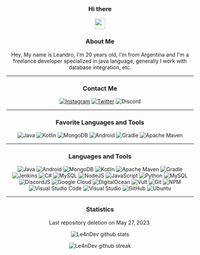 <div align="center">

### Hi there 
<img src="https://github.com/TheDudeThatCode/TheDudeThatCode/blob/master/Assets/Hi.gif" width="28px">

### About Me
Hey, My name is Leandro, I'm 20 years old, I'm from Argentina and I'm a freelance developer specialized in java language, generally I work with database integration, etc.

-------------------

### Contact Me
<a href="https://www.instagram.com/_leann.03/">![Instagram](https://img.shields.io/badge/_leann.03-%23E4405F.svg?style=for-the-badge&logo=Instagram&logoColor=white)</a> <a href="https://twitter.com/_leann.03">![Twitter](https://img.shields.io/badge/_leann.03-%231DA1F2.svg?style=for-the-badge&logo=Twitter&logoColor=white)</a> ![Discord](https://img.shields.io/badge/Le4nDev%231397-%237289DA.svg?style=for-the-badge&logo=discord&logoColor=white)

-------------------

### Favorite Languages and Tools
![Java](https://img.shields.io/badge/java-%23ED8B00.svg?style=for-the-badge&logo=openjdk&logoColor=white) ![Kotlin](https://img.shields.io/badge/kotlin-%237F52FF.svg?style=for-the-badge&logo=kotlin&logoColor=white) ![MongoDB](https://img.shields.io/badge/MongoDB-%234ea94b.svg?style=for-the-badge&logo=mongodb&logoColor=white) ![Android](https://img.shields.io/badge/Android-3DDC84?style=for-the-badge&logo=android&logoColor=white) ![Gradle](https://img.shields.io/badge/Gradle-02303A.svg?style=for-the-badge&logo=Gradle&logoColor=white) ![Apache Maven](https://img.shields.io/badge/Apache%20Maven-C71A36?style=for-the-badge&logo=Apache%20Maven&logoColor=white)

-------------------

### Languages and Tools
![Java](https://img.shields.io/badge/java-%23ED8B00.svg?style=for-the-badge&logo=openjdk&logoColor=white) ![Android](https://img.shields.io/badge/Android-3DDC84?style=for-the-badge&logo=android&logoColor=white) ![MongoDB](https://img.shields.io/badge/MongoDB-%234ea94b.svg?style=for-the-badge&logo=mongodb&logoColor=white) ![Kotlin](https://img.shields.io/badge/kotlin-%237F52FF.svg?style=for-the-badge&logo=kotlin&logoColor=white) ![Apache Maven](https://img.shields.io/badge/Apache%20Maven-C71A36?style=for-the-badge&logo=Apache%20Maven&logoColor=white) ![Gradle](https://img.shields.io/badge/Gradle-02303A.svg?style=for-the-badge&logo=Gradle&logoColor=white) ![Jenkins](https://img.shields.io/badge/jenkins-%232C5263.svg?style=for-the-badge&logo=jenkins&logoColor=white) ![C#](https://img.shields.io/badge/c%23-%23239120.svg?style=for-the-badge&logo=c-sharp&logoColor=white) ![MySQL](https://img.shields.io/badge/mysql-%2300f.svg?style=for-the-badge&logo=mysql&logoColor=white) ![NodeJS](https://img.shields.io/badge/node.js-%2343853D.svg?style=for-the-badge&logo=node.js&logoColor=white) ![JavaScript](https://img.shields.io/badge/javascript-%23323330.svg?style=for-the-badge&logo=javascript&logoColor=%23F7DF1E) ![Python](https://img.shields.io/badge/python-%2314354C.svg?style=for-the-badge&logo=python&logoColor=white) ![MySQL](https://img.shields.io/badge/mysql-%2300f.svg?style=for-the-badge&logo=mysql&logoColor=white) ![DiscordJS](https://img.shields.io/badge/discord.js-%232C3454.svg?style=for-the-badge&logo=Discord&logoColor=Blue) ![Google Cloud](https://img.shields.io/badge/GoogleCloud-%234285F4.svg?style=for-the-badge&logo=google-cloud&logoColor=white) ![DigitalOcean](https://img.shields.io/badge/DigitalOcean-%230167ff.svg?style=for-the-badge&logo=digitalOcean&logoColor=white) ![Vult](https://img.shields.io/badge/vultr-%23039BE5.svg?style=for-the-badge&logo=vultr) ![Git](https://img.shields.io/badge/git-%23F05033.svg?style=for-the-badge&logo=git&logoColor=white) ![NPM](https://img.shields.io/badge/NPM-%23000000.svg?style=for-the-badge&logo=npm&logoColor=white) ![Visual Studio Code](https://img.shields.io/badge/VisualStudioCode-0078d7.svg?style=for-the-badge&logo=visual-studio-code&logoColor=white) ![Visual Studio](https://img.shields.io/badge/VisualStudio-5C2D91.svg?style=for-the-badge&logo=visual-studio&logoColor=white) ![GitHub](https://img.shields.io/badge/github-%23121011.svg?style=for-the-badge&logo=github&logoColor=white) ![Ubuntu](https://img.shields.io/badge/Ubuntu-E95420?style=for-the-badge&logo=ubuntu&logoColor=white)

-------------------

### Statistics
Last repository deletion on May 27, 2023.

![Le4nDev github stats](https://github-readme-stats.vercel.app/api?username=Le4nDev&show_icons=true&theme=radical&count_private=true&include_all_commits=true)

![Le4nDev github streak](https://github-readme-streak-stats.herokuapp.com/?user=Le4nDev&theme=radical&include_all_commits=true&count_private=true)

<div>

